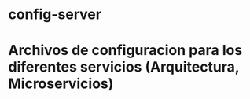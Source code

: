 # config-server

# Archivos de configuracion para los diferentes servicios (Arquitectura, Microservicios)
